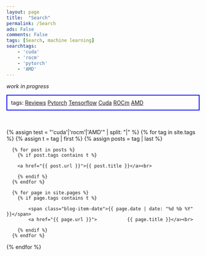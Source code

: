 ```yaml
---
layout: page
title:  "Search"
permalink: /Search
ads: False
comments: False
tags: [Search, machine learning]
searchtags:
    - 'cuda'
    - 'rocm'
    - 'pytorch'
    - 'AMD'
---
```


<script>
function filter(tag) {
  setActiveTag(tag);
  showContainer(tag);
}

function setActiveTag(tag) {
  // loop through all items and remove active class
  var items = document.getElementsByClassName('blog-tag-item');
  for(var i=0; i < items.length; i++) {
    items[i].setAttribute('class', 'blog-tag-item');
  }

  // set the selected tag's item to active
  var item = document.getElementById(tag + '-item');
  if(item) {
    item.setAttribute('class', 'blog-tag-item active');
  }
}

function showContainer(tag) {
  // loop through all lists and hide them
  var lists = document.getElementsByClassName('blog-list-container');
  for(var i=0; i < lists.length; i++) {
    lists[i].setAttribute('class', 'blog-list-container hidden');
  }

  // remove the hidden class from the list corresponding to the selected tag
  var list = document.getElementById(tag + '-container');
  if(list) {
    list.setAttribute('class', 'blog-list-container');
  }
}


  </script>

*work in progress*

<html>

<p style="padding: 10px; border: 2px solid blue;">
tags:
    <a href onclick="filter('review'); return false;">Reviews</a>
    <a href onclick="filter('pytorch'); return false;">Pytorch</a>
    <a href onclick="filter('tensorflow'); return false;">Tensorflow</a>
    <a href onclick="filter('cuda'); return false;">Cuda</a>
    <a href onclick="filter('rocm'); return false;">ROCm</a>
    <a href onclick="filter('AMD'); return false;">AMD</a>

</p>
<br>
<br>
  {% assign test = "'cuda'|'rocm'|'AMD'" | split: "|" %}
  {% for tag in site.tags %}
  {% assign t = tag | first %}
  {% assign posts = tag | last %}
  <div class="blog-list-container hidden" id="{{ t }}-container">
  
      {% for post in posts %}
        {% if post.tags contains t %}
      
        <a href="{{ post.url }}">{{ post.title }}</a><br>
      
        {% endif %}
      {% endfor %}

      {% for page in site.pages %}
        {% if page.tags contains t %}
      
            <span class="blog-item-date">{{ page.date | date: "%d %b %Y" }}</span>
            <a href="{{ page.url }}">           {{ page.title }}</a><br>
      
        {% endif %}
      {% endfor %}
  </div>
{% endfor %}

</html>